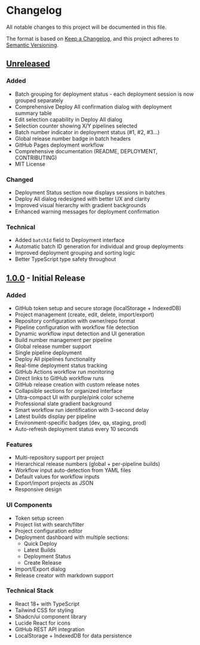 # Changelog

All notable changes to this project will be documented in this file.

The format is based on [Keep a Changelog](https://keepachangelog.com/en/1.0.0/),
and this project adheres to [Semantic Versioning](https://semver.org/spec/v2.0.0.html).

## [Unreleased]

### Added
- Batch grouping for deployment status - each deployment session is now grouped separately
- Comprehensive Deploy All confirmation dialog with deployment summary table
- Edit selection capability in Deploy All dialog
- Selection counter showing X/Y pipelines selected
- Batch number indicator in deployment status (#1, #2, #3...)
- Global release number badge in batch headers
- GitHub Pages deployment workflow
- Comprehensive documentation (README, DEPLOYMENT, CONTRIBUTING)
- MIT License

### Changed
- Deployment Status section now displays sessions in batches
- Deploy All dialog redesigned with better UX and clarity
- Improved visual hierarchy with gradient backgrounds
- Enhanced warning messages for deployment confirmation

### Technical
- Added `batchId` field to Deployment interface
- Automatic batch ID generation for individual and group deployments
- Improved deployment grouping and sorting logic
- Better TypeScript type safety throughout

## [1.0.0] - Initial Release

### Added
- GitHub token setup and secure storage (localStorage + IndexedDB)
- Project management (create, edit, delete, import/export)
- Repository configuration with owner/repo format
- Pipeline configuration with workflow file detection
- Dynamic workflow input detection and UI generation
- Build number management per pipeline
- Global release number support
- Single pipeline deployment
- Deploy All pipelines functionality
- Real-time deployment status tracking
- GitHub Actions workflow run monitoring
- Direct links to GitHub workflow runs
- GitHub release creation with custom release notes
- Collapsible sections for organized interface
- Ultra-compact UI with purple/pink color scheme
- Professional slate gradient background
- Smart workflow run identification with 3-second delay
- Latest builds display per pipeline
- Environment-specific badges (dev, qa, staging, prod)
- Auto-refresh deployment status every 10 seconds

### Features
- Multi-repository support per project
- Hierarchical release numbers (global + per-pipeline builds)
- Workflow input auto-detection from YAML files
- Default values for workflow inputs
- Export/import projects as JSON
- Responsive design

### UI Components
- Token setup screen
- Project list with search/filter
- Project configuration editor
- Deployment dashboard with multiple sections:
  - Quick Deploy
  - Latest Builds
  - Deployment Status
  - Create Release
- Import/Export dialog
- Release creator with markdown support

### Technical Stack
- React 18+ with TypeScript
- Tailwind CSS for styling
- Shadcn/ui component library
- Lucide React for icons
- GitHub REST API integration
- LocalStorage + IndexedDB for data persistence

[Unreleased]: https://github.com/YOUR_USERNAME/YOUR_REPO/compare/v1.0.0...HEAD
[1.0.0]: https://github.com/YOUR_USERNAME/YOUR_REPO/releases/tag/v1.0.0
